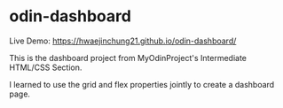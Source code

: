 # odin-dashboard

Live Demo: https://hwaejinchung21.github.io/odin-dashboard/

This is the dashboard project from MyOdinProject's Intermediate HTML/CSS Section.

I learned to use the grid and flex properties jointly to create a dashboard page.